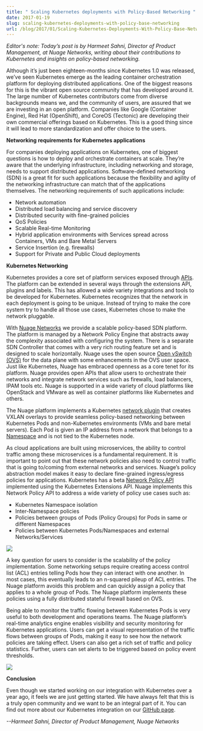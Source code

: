 ```yaml
---
title: " Scaling Kubernetes deployments with Policy-Based Networking "
date: 2017-01-19
slug: scaling-kubernetes-deployments-with-policy-base-networking
url: /blog/2017/01/Scaling-Kubernetes-Deployments-With-Policy-Base-Networking
---
```

_Editor's note: Today’s post is by Harmeet Sahni, Director of Product Management, at Nuage Networks, writing about their contributions to Kubernetes and insights on policy-based networking. &nbsp;_  

Although it’s just been eighteen-months since Kubernetes 1.0 was released, we’ve seen Kubernetes emerge as the leading container orchestration platform for deploying distributed applications. One of the biggest reasons for this is the vibrant open source community that has developed around it. The large number of Kubernetes contributors come from diverse backgrounds means we, and the community of users, are assured that we are investing in an open platform. Companies like Google (Container Engine), Red Hat (OpenShift), and CoreOS (Tectonic) are developing their own commercial offerings based on Kubernetes. This is a good thing since it will lead to more standardization and offer choice to the users.&nbsp;  

**Networking requirements for Kubernetes applications**  

For companies deploying applications on Kubernetes, one of biggest questions is how to deploy and orchestrate containers at scale. They’re aware that the underlying infrastructure, including networking and storage, needs to support distributed applications. Software-defined networking (SDN) is a great fit for such applications because the flexibility and agility of the networking infrastructure can match that of the applications themselves. The networking requirements of such applications include:  


- Network automation&nbsp;
- Distributed load balancing and service discovery
- Distributed security with fine-grained policies
- QoS Policies
- Scalable Real-time Monitoring
- Hybrid application environments with Services spread across Containers, VMs and Bare Metal Servers
- Service Insertion (e.g. firewalls)
- Support for Private and Public Cloud deployments

**Kubernetes Networking**  

Kubernetes provides a core set of platform services exposed through [APIs](/docs/api/). The platform can be extended in several ways through the extensions API, plugins and labels. This has allowed a wide variety integrations and tools to be developed for Kubernetes. Kubernetes recognizes that the network in each deployment is going to be unique. Instead of trying to make the core system try to handle all those use cases, Kubernetes chose to make the network pluggable.  

With [Nuage Networks](http://www.nuagenetworks.net/) we provide a scalable policy-based SDN platform. The platform is managed by a Network Policy Engine that abstracts away the complexity associated with configuring the system. There is a separate SDN Controller that comes with a very rich routing feature set and is designed to scale horizontally. Nuage uses the open source [Open vSwitch (OVS)](http://www.openvswitch.org/) for the data plane with some enhancements in the OVS user space. Just like Kubernetes, Nuage has embraced openness as a core tenet for its platform. Nuage provides open APIs that allow users to orchestrate their networks and integrate network services such as firewalls, load balancers, IPAM tools etc. Nuage is supported in a wide variety of cloud platforms like OpenStack and VMware as well as container platforms like Kubernetes and others.  

The Nuage platform implements a Kubernetes [network plugin](/docs/admin/network-plugins/) that creates VXLAN overlays to provide seamless policy-based networking between Kubernetes Pods and non-Kubernetes environments (VMs and bare metal servers). Each Pod is given an IP address from a network that belongs to a [Namespace](https://kubernetes.io/docs/user-guide/namespaces/) and is not tied to the Kubernetes node.  

As cloud applications are built using microservices, the ability to control traffic among these microservices is a fundamental requirement. It is important to point out that these network policies also need to control traffic that is going to/coming from external networks and services. Nuage’s policy abstraction model makes it easy to declare fine-grained ingress/egress policies for applications. Kubernetes has a beta [Network Policy API](/docs/user-guide/networkpolicies/) implemented using the Kubernetes Extensions API. Nuage implements this Network Policy API to address a wide variety of policy use cases such as:  


- Kubernetes Namespace isolation
- Inter-Namespace policies
- Policies between groups of Pods (Policy Groups) for Pods in same or different Namespaces
- Policies between Kubernetes Pods/Namespaces and external Networks/Services



[![](https://3.bp.blogspot.com/-jJK65zh2wE8/WIE5o3HkXFI/AAAAAAAAA7U/QkoCoYnTWAEz60H0nyP4_wN0tVG3WVWAwCEw/s640/k8spolicy.png)](https://3.bp.blogspot.com/-jJK65zh2wE8/WIE5o3HkXFI/AAAAAAAAA7U/QkoCoYnTWAEz60H0nyP4_wN0tVG3WVWAwCEw/s1600/k8spolicy.png)

A key question for users to consider is the scalability of the policy implementation. Some networking setups require creating access control list (ACL) entries telling Pods how they can interact with one another. In most cases, this eventually leads to an n-squared pileup of ACL entries. The Nuage platform avoids this problem and can quickly assign a policy that applies to a whole group of Pods. The Nuage platform implements these policies using a fully distributed stateful firewall based on OVS.  

Being able to monitor the traffic flowing between Kubernetes Pods is very useful to both development and operations teams. The Nuage platform’s real-time analytics engine enables visibility and security monitoring for Kubernetes applications. Users can get a visual representation of the traffic flows between groups of Pods, making it easy to see how the network policies are taking effect. Users can also get a rich set of traffic and policy statistics. Further, users can set alerts to be triggered based on policy event thresholds.  


[![](https://4.bp.blogspot.com/-5VjajIIvq-A/WIE5qN2nsNI/AAAAAAAAA7U/mMfMQpeFvH85MHNbohJifEnW658l3w1agCEw/s640/k8spolicy2.png)](https://4.bp.blogspot.com/-5VjajIIvq-A/WIE5qN2nsNI/AAAAAAAAA7U/mMfMQpeFvH85MHNbohJifEnW658l3w1agCEw/s1600/k8spolicy2.png)


**Conclusion**    

Even though we started working on our integration with Kubernetes over a year ago, it feels we are just getting started. We have always felt that this is a truly open community and we want to be an integral part of it. You can find out more about our Kubernetes integration on our [GitHub page](https://github.com/nuagenetworks/nuage-kubernetes).  


_--Harmeet Sahni, Director of Product Management, Nuage Networks_  
